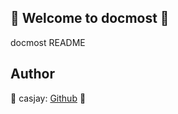 ## 👋 Welcome to docmost 🚀  

docmost README  
  
  
## Author  

🤖 casjay: [Github](https://github.com/casjay) 🤖  
